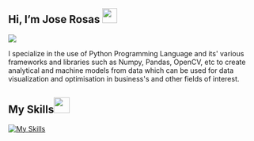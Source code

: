 ## Hi, I’m Jose Rosas <img src = "https://raw.githubusercontent.com/MartinHeinz/MartinHeinz/master/wave.gif" width = 30px> 
<p>
  <a href="https://github.com/DenverCoder1/readme-typing-svg"><img src="https://readme-typing-svg.herokuapp.com?&font=IBM+Plex+Sans&color=abcdef&size=20&lines=Welcome+to+my+GitHub+Profile!;I'm+also+studying+Computer+Engineering" /></a>
</p>


<p >I specialize in the use of Python Programming Language and its' various frameworks and libraries such as Numpy, Pandas, OpenCV,  etc to create analytical and machine models from data which can be used for data visualization and optimisation in business's and other fields of interest.
</p>


## My Skills<img src = "https://media2.giphy.com/media/QssGEmpkyEOhBCb7e1/giphy.gif?cid=ecf05e47a0n3gi1bfqntqmob8g9aid1oyj2wr3ds3mg700bl&rid=giphy.gif" width = 32px>
[![My Skills](https://skillicons.dev/icons?i=java,flutter,html,css,arduino,azure,dart,discord,django,firebase,github,git,linux,pycharm,py,qt,raspberrypi,windows,kotlin,figma&theme=light)](https://skillicons.dev)
